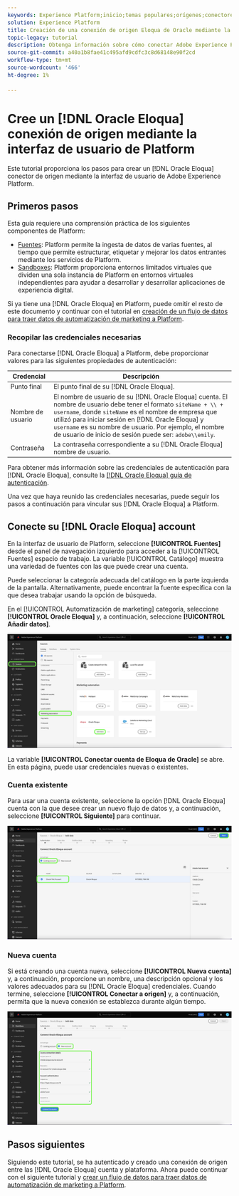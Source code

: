 ```yaml
---
keywords: Experience Platform;inicio;temas populares;orígenes;conectores;oracle;elocuencia de oracle;eloqua
solution: Experience Platform
title: Creación de una conexión de origen Eloqua de Oracle mediante la interfaz de usuario de Platform
topic-legacy: tutorial
description: Obtenga información sobre cómo conectar Adobe Experience Platform a Oracle Eloqua mediante la interfaz de usuario de Platform.
source-git-commit: a40a1b8fae41c495afd9cdfc3c8d68148e90f2cd
workflow-type: tm+mt
source-wordcount: '466'
ht-degree: 1%

---
```



# Cree un [!DNL Oracle Eloqua] conexión de origen mediante la interfaz de usuario de Platform

Este tutorial proporciona los pasos para crear un [!DNL Oracle Eloqua] conector de origen mediante la interfaz de usuario de Adobe Experience Platform.

## Primeros pasos

Esta guía requiere una comprensión práctica de los siguientes componentes de Platform:

* [Fuentes](../../../../home.md): Platform permite la ingesta de datos de varias fuentes, al tiempo que permite estructurar, etiquetar y mejorar los datos entrantes mediante los servicios de Platform.
* [Sandboxes](../../../../../sandboxes/home.md): Platform proporciona entornos limitados virtuales que dividen una sola instancia de Platform en entornos virtuales independientes para ayudar a desarrollar y desarrollar aplicaciones de experiencia digital.

Si ya tiene una [!DNL Oracle Eloqua] en Platform, puede omitir el resto de este documento y continuar con el tutorial en [creación de un flujo de datos para traer datos de automatización de marketing a Platform](../../dataflow/marketing-automation.md).

### Recopilar las credenciales necesarias

Para conectarse [!DNL Oracle Eloqua] a Platform, debe proporcionar valores para las siguientes propiedades de autenticación:

| Credencial | Descripción |
| --- | --- |
| Punto final | El punto final de su [!DNL Oracle Eloqua]. |
| Nombre de usuario | El nombre de usuario de su [!DNL Oracle Eloqua] cuenta. El nombre de usuario debe tener el formato `siteName + \\ + username`, donde `siteName` es el nombre de empresa que utilizó para iniciar sesión en [!DNL Oracle Eloqua] y `username` es su nombre de usuario. Por ejemplo, el nombre de usuario de inicio de sesión puede ser: `adobe\\emily`. |
| Contraseña | La contraseña correspondiente a su [!DNL Oracle Eloqua] nombre de usuario. |

Para obtener más información sobre las credenciales de autenticación para [!DNL Oracle Eloqua], consulte la [[!DNL Oracle Eloqua] guía de autenticación](https://docs.oracle.com/en/cloud/saas/marketing/eloqua-rest-api/Authentication_Basic.html).

Una vez que haya reunido las credenciales necesarias, puede seguir los pasos a continuación para vincular sus [!DNL Oracle Eloqua] a Platform.

## Conecte su [!DNL Oracle Eloqua] account

En la interfaz de usuario de Platform, seleccione **[!UICONTROL Fuentes]** desde el panel de navegación izquierdo para acceder a la [!UICONTROL Fuentes] espacio de trabajo. La variable [!UICONTROL Catálogo] muestra una variedad de fuentes con las que puede crear una cuenta.

Puede seleccionar la categoría adecuada del catálogo en la parte izquierda de la pantalla. Alternativamente, puede encontrar la fuente específica con la que desea trabajar usando la opción de búsqueda.

En el [!UICONTROL Automatización de marketing] categoría, seleccione **[!UICONTROL Oracle Eloqua]** y, a continuación, seleccione **[!UICONTROL Añadir datos]**.

![catálogo](../../../../images/tutorials/create/oracle-eloqua/catalog.png)

La variable **[!UICONTROL Conectar cuenta de Eloqua de Oracle]** se abre. En esta página, puede usar credenciales nuevas o existentes.

### Cuenta existente

Para usar una cuenta existente, seleccione la opción [!DNL Oracle Eloqua] cuenta con la que desee crear un nuevo flujo de datos y, a continuación, seleccione **[!UICONTROL Siguiente]** para continuar.

![existente](../../../../images/tutorials/create/oracle-eloqua/existing.png)

### Nueva cuenta

Si está creando una cuenta nueva, seleccione **[!UICONTROL Nueva cuenta]** y, a continuación, proporcione un nombre, una descripción opcional y los valores adecuados para su [!DNL Oracle Eloqua] credenciales. Cuando termine, seleccione **[!UICONTROL Conectar a origen]** y, a continuación, permita que la nueva conexión se establezca durante algún tiempo.

![new](../../../../images/tutorials/create/oracle-eloqua/new.png)

## Pasos siguientes

Siguiendo este tutorial, se ha autenticado y creado una conexión de origen entre las [!DNL Oracle Eloqua] cuenta y plataforma. Ahora puede continuar con el siguiente tutorial y [crear un flujo de datos para traer datos de automatización de marketing a Platform](../../dataflow/marketing-automation.md).

